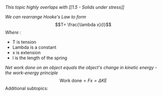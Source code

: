 *This topic highly overlaps with [[1.5 - Solids under stress]]*

*We can rearrange Hooke's Law to form*$$T= \frac{\lambda x}{l}$$*Where :*
- T is tension
- Lambda is a constant
- x is extension
- l is the length of the spring

*Net work done on an object equals the object's change in kinetic energy - the work-energy principle*
$$\text{Work done}=Fx=\Delta KE$$
Additional subtopics:
```folder-index-content
```
